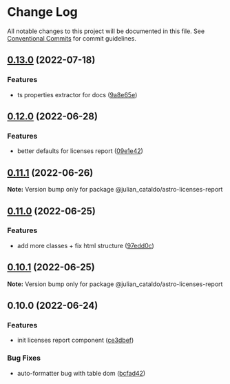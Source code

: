 # Change Log

All notable changes to this project will be documented in this file.
See [Conventional Commits](https://conventionalcommits.org) for commit guidelines.

## [0.13.0](https://github.com/JulianCataldo/web-garden/compare/@julian_cataldo/astro-licenses-report@0.12.0...@julian_cataldo/astro-licenses-report@0.13.0) (2022-07-18)

### Features

- ts properties extractor for docs ([9a8e65e](https://github.com/JulianCataldo/web-garden/commit/9a8e65ed1b11f5ab70596fad34bd839cb41ee7dc))

## [0.12.0](https://github.com/JulianCataldo/web-garden/compare/@julian_cataldo/astro-licenses-report@0.11.1...@julian_cataldo/astro-licenses-report@0.12.0) (2022-06-28)

### Features

- better defaults for licenses report ([09e1e42](https://github.com/JulianCataldo/web-garden/commit/09e1e42609bbd082f3dec43f0a19ebbdd0b537b7))

## [0.11.1](https://github.com/JulianCataldo/web-garden/compare/@julian_cataldo/astro-licenses-report@0.11.0...@julian_cataldo/astro-licenses-report@0.11.1) (2022-06-26)

**Note:** Version bump only for package @julian_cataldo/astro-licenses-report

## [0.11.0](https://github.com/JulianCataldo/web-garden/compare/@julian_cataldo/astro-licenses-report@0.10.1...@julian_cataldo/astro-licenses-report@0.11.0) (2022-06-25)

### Features

- add more classes + fix html structure ([97edd0c](https://github.com/JulianCataldo/web-garden/commit/97edd0c8fff9510a60d121e34c9d91f84deaf6bc))

## [0.10.1](https://github.com/JulianCataldo/web-garden/compare/@julian_cataldo/astro-licenses-report@0.10.0...@julian_cataldo/astro-licenses-report@0.10.1) (2022-06-25)

**Note:** Version bump only for package @julian_cataldo/astro-licenses-report

## 0.10.0 (2022-06-24)

### Features

- init licenses report component ([ce3dbef](https://github.com/JulianCataldo/web-garden/commit/ce3dbefe5ebffbb100f8b91df024b950ae226bdf))

### Bug Fixes

- auto-formatter bug with table dom ([bcfad42](https://github.com/JulianCataldo/web-garden/commit/bcfad42b30b5d25a6bc05e1ae84eef877926125b))
